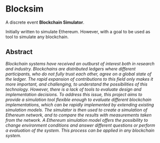 # Blocksim

A discrete event **Blockchain Simulator**.

Initially written to simulate Ethereum. However, with a goal to be used as tool to simulate any blockchain.

## Abstract

_Blockchain systems have received an outburst of interest both in research and industry.
Blockchains are distributed ledgers where different participants, who do not fully trust each other, agree on a global state of the ledger.
The rapid expansion of contributions to this field only makes it more important, and challenging, to understand the possibilities of this technology.
However, there is a lack of tools to evaluate design and implementation decisions.
To address this issue, this project aims to provide a simulation tool flexible enough to evaluate different blockchain implementations, which can be rapidly implemented by extending existing simulation models.
The simulator is then used to create a simulation of Ethereum network, and to compare the results with measurements taken from the network.
A Ethereum simulation model offers the possibility to change environment conditions and answer different questions or perform a evaluation of the system.
This process can be applied in any blockchain system._
